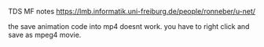 TDS MF notes
https://lmb.informatik.uni-freiburg.de/people/ronneber/u-net/

the save animation code into mp4 doesnt work. you have to right click and save as mpeg4 movie. 

